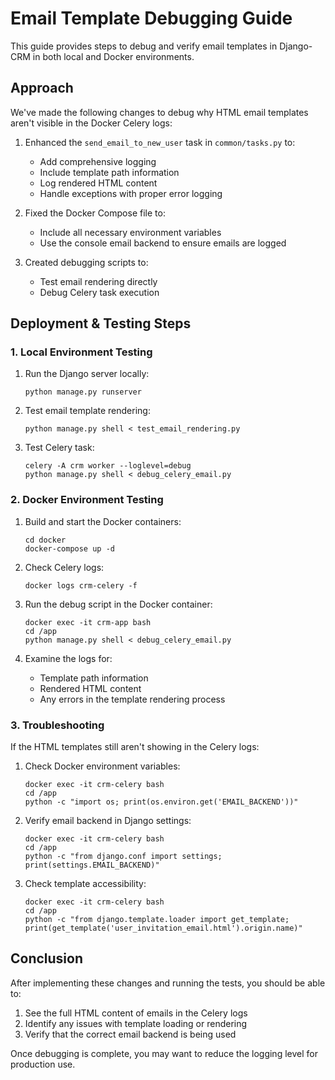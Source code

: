 # Email Template Debugging Guide

This guide provides steps to debug and verify email templates in Django-CRM in both local and Docker environments.

## Approach

We've made the following changes to debug why HTML email templates aren't visible in the Docker Celery logs:

1. Enhanced the `send_email_to_new_user` task in `common/tasks.py` to:
   - Add comprehensive logging
   - Include template path information
   - Log rendered HTML content
   - Handle exceptions with proper error logging

2. Fixed the Docker Compose file to:
   - Include all necessary environment variables
   - Use the console email backend to ensure emails are logged

3. Created debugging scripts to:
   - Test email rendering directly
   - Debug Celery task execution

## Deployment & Testing Steps

### 1. Local Environment Testing

1. Run the Django server locally:
   ```
   python manage.py runserver
   ```

2. Test email template rendering:
   ```
   python manage.py shell < test_email_rendering.py
   ```

3. Test Celery task:
   ```
   celery -A crm worker --loglevel=debug
   python manage.py shell < debug_celery_email.py
   ```

### 2. Docker Environment Testing

1. Build and start the Docker containers:
   ```
   cd docker
   docker-compose up -d
   ```

2. Check Celery logs:
   ```
   docker logs crm-celery -f
   ```

3. Run the debug script in the Docker container:
   ```
   docker exec -it crm-app bash
   cd /app
   python manage.py shell < debug_celery_email.py
   ```

4. Examine the logs for:
   - Template path information
   - Rendered HTML content
   - Any errors in the template rendering process

### 3. Troubleshooting

If the HTML templates still aren't showing in the Celery logs:

1. Check Docker environment variables:
   ```
   docker exec -it crm-celery bash
   cd /app
   python -c "import os; print(os.environ.get('EMAIL_BACKEND'))"
   ```

2. Verify email backend in Django settings:
   ```
   docker exec -it crm-celery bash
   cd /app
   python -c "from django.conf import settings; print(settings.EMAIL_BACKEND)"
   ```

3. Check template accessibility:
   ```
   docker exec -it crm-celery bash
   cd /app
   python -c "from django.template.loader import get_template; print(get_template('user_invitation_email.html').origin.name)"
   ```

## Conclusion

After implementing these changes and running the tests, you should be able to:

1. See the full HTML content of emails in the Celery logs
2. Identify any issues with template loading or rendering
3. Verify that the correct email backend is being used

Once debugging is complete, you may want to reduce the logging level for production use.
